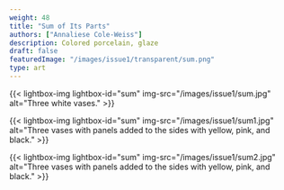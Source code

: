 ```yaml
---
weight: 48
title: "Sum of Its Parts"
authors: ["Annaliese Cole-Weiss"]
description: Colored porcelain, glaze
draft: false
featuredImage: "/images/issue1/transparent/sum.png"
type: art
---
```


{{< lightbox-img lightbox-id="sum" img-src="/images/issue1/sum.jpg" alt="Three white vases." >}}

{{< lightbox-img lightbox-id="sum" img-src="/images/issue1/sum1.jpg" alt="Three vases with panels added to the sides with yellow, pink, and black." >}}

{{< lightbox-img lightbox-id="sum" img-src="/images/issue1/sum2.jpg" alt="Three vases with panels added to the sides with yellow, pink, and black." >}}